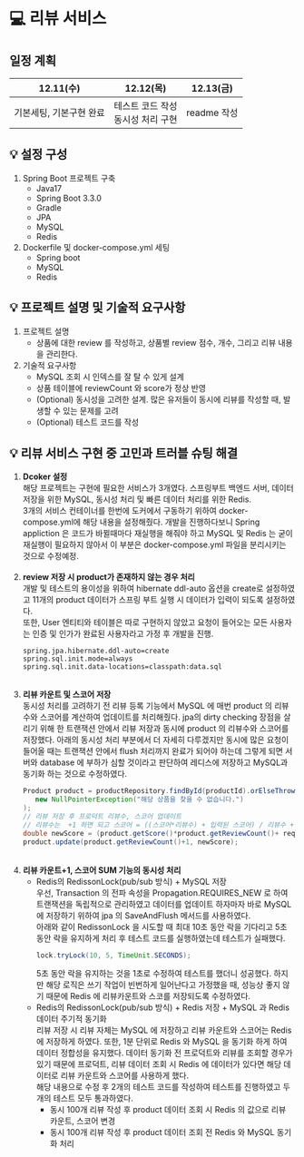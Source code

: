 # 💻 리뷰 서비스
## 일정 계획
|12.11(수)|12.12(목)|12.13(금)|
|:---:|:---:|:---:|
|기본세팅, 기본구현 완료|테스트 코드 작성<br>동시성 처리 구현|readme 작성|

## 💡 설정 구성
1) Spring Boot 프로젝트 구축
   - Java17
   - Spring Boot 3.3.0
   - Gradle
   - JPA
   - MySQL
   - Redis
2) Dockerfile 및 docker-compose.yml 세팅
   - Spring boot
   - MySQL
   - Redis
## 💡 프로젝트 설명 및 기술적 요구사항
1) 프로젝트 설명
   - 상품에 대한 review 를 작성하고, 상품별 review 점수, 개수, 그리고 리뷰 내용을 관리한다.
2) 기술적 요구사항
   - MySQL 조회 시 인덱스를 잘 탈 수 있게 설계
   - 상품 테이블에 reviewCount 와 score가 정상 반영
   - (Optional) 동시성을 고려한 설계. 많은 유저들이 동시에 리뷰를 작성할 때, 발생할 수 있는 문제를 고려
   - (Optional) 테스트 코드를 작성
## 💡 리뷰 서비스 구현 중 고민과 트러블 슈팅 해결
1) **Dcoker 설정**<br>
   해당 프로젝트는 구현에 필요한 서비스가 3개였다. 스프링부트 백엔드 서버, 데이터 저장을 위한 MySQL, 동시성 처리 및 빠른 데이터 처리를 위한 Redis.<br>
   3개의 서비스 컨테이너를 한번에 도커에서 구동하기 위하여 docker-compose.yml에 해당 내용을 설정해줬다. 개발을 진행하다보니 Spring appliction 은 코드가 바뀔때마다 재실행을 해줘야 하고 MySQL 및 Redis 는 굳이 재실행이 필요하지 않아서 이 부분은 docker-compose.yml 파일을 분리시키는 것으로 수정예정.
   <br><br>
2) **review 저장 시 product가 존재하지 않는 경우 처리**<br>
   개발 및 테스트의 용이성을 위하여 hibernate ddl-auto 옵션을 create로 설정하였고 11개의 product 데이터가 스프링 부트 실행 시 데이터가 입력이 되도록 설정하였다.<br>
   또한, User 엔티티와 테이블은 따로 구현하지 않았고 요청이 들어오는 모든 사용자는 인증 및 인가가 완료된 사용자라고 가정 후 개발을 진행.
   ```
   spring.jpa.hibernate.ddl-auto=create
   spring.sql.init.mode=always
   spring.sql.init.data-locations=classpath:data.sql
   ```
   <br>
3) **리뷰 카운트 및 스코어 저장**<br>
   동시성 처리를 고려하기 전 리뷰 등록 기능에서 MySQL 에 매번 product 의 리뷰수와 스코어를 계산하여 업데이트를 처리해줬다. jpa의 dirty checking 장점을 살리기 위해 한 트랜잭션 안에서 리뷰 저장과 동시에 product 의 리뷰수와 스코어를 저장했다. 아래의 동시성 처리 부분에서 더 자세히 다루겠지만 동시에 많은 요청이 들어올 때는 트랜잭션 안에서 flush 처리까지 완료가 되어야 하는데 그렇게 되면 서버와 database 에 부하가 심할 것이라고 판단하여 레디스에 저장하고 MySQL과 동기화 하는 것으로 수정하였다.
   ```java
   Product product = productRepository.findById(productId).orElseThrow(() ->
      new NullPointerException("해당 상품을 찾을 수 없습니다.")
   );
   // 리뷰 저장 후 프로덕트 리뷰수, 스코어 업데이트
   // 리뷰수는  +1 하면 되고 스코어 = ((스코어*리뷰수) + 입력된 스코어) / 리뷰수 + 1);
   double newScore = (product.getScore()*product.getReviewCount()+ requestDto.getScore())/(product.getReviewCount()+1);
   product.update(product.getReviewCount()+1, newScore);
   ```
   <br>
4) **리뷰 카운트+1, 스코어 SUM 기능의 동시성 처리**<br>
   - Redis의 RedissonLock(pub/sub 방식) + MySQL 저장<br>
     우선, Transaction 의 전파 속성을 Propagation.REQUIRES_NEW 로 하여 트랜잭션을 독립적으로 관리하였고 데이터를 업데이트 하자마자 바로 MySQL 에 저장하기 위하여 jpa 의 SaveAndFlush 메서드를 사용하였다.<br>
     아래와 같이 RedissonLock 을 시도할 때 최대 10초 동안 락을 기다리고 5초 동안 락을 유지하게 처리 후 테스트 코드를 실행하였는데 테스트가 실패했다. 
     ```java
     lock.tryLock(10, 5, TimeUnit.SECONDS);
     ```
     5초 동안 락을 유지하는 것을 1초로 수정하여 테스트를 했더니 성공했다. 하지만 해당 로직은 쓰기 작업이 빈번하게 일어난다고 가정했을 때, 성능상 좋지 않기 때문에 Redis 에 리뷰카운트와 스코를 저장되도록 수정하였다.
   - Redis의 RedissonLock(pub/sub 방식) + Redis 저장 + MySQL 과 Redis 데이터 주기적 동기화<br>
     리뷰 저장 시 리뷰 자체는 MySQL 에 저장하고 리뷰 카운트와 스코어는 Redis 에 저장하게 하였다. 또한, 1분 단위로 Redis 와 MySQL 을 동기화 하게 하여 데이터 정합성을 유지했다. 데이터 동기화 전 프로덕트와 리뷰를 조회할 경우가 있기 때문에 프로덕트, 리뷰 데이터 조회 시 Redis 에 데이터가 있다면 해당 데이터로 리뷰 카운트와 스코어를 사용하게 했다.<br>
     해당 내용으로 수정 후 2개의 테스트 코드를 작성하여 테스트를 진행하였고 두 개의 테스트 모두 통과하였다. 
     - 동시 100개 리뷰 작성 후 product 데이터 조회 시 Redis 의 값으로 리뷰 카운트, 스코어 변경
     - 동시 100개 리뷰 작성 후 product 데이터 조회 전 Redis 와 MySQL 동기화 처리
     
